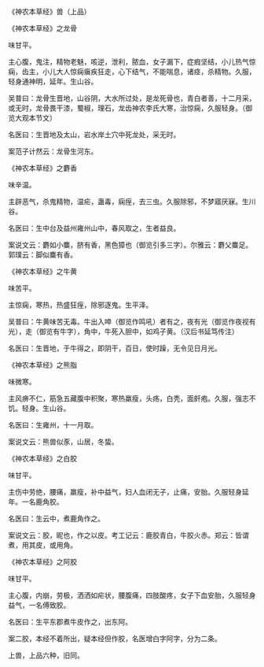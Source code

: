 《神农本草经》兽（上品）

《神农本草经》之龙骨

味甘平。

主心腹，鬼注，精物老魅，咳逆，泄利，脓血，女子漏下，症瘕坚结，小儿热气惊痫，齿主，小儿大人惊痫瘨疾狂走，心下结气，不能喘息，诸痉，杀精物。久服，轻身通神明，延年。生山谷。

吴普曰：龙骨生晋地，山谷阴，大水所过处，是龙死骨也，青白者善，十二月采，或无时，龙骨畏干漆，蜀椒，理石，龙齿神农李氏大寒，治惊痫，久服轻身。（御览大观本节文）

名医曰：生晋地及太山，岩水岸土穴中死龙处，采无时。

案范子计然云：龙骨生河东。

《神农本草经》之麝香

味辛温。

主辟恶气，杀鬼精物，温疟，蛊毒，痫痓，去三虫。久服除邪，不梦寤厌寐。生川谷。

名医曰：生中台及益州雍州山中，春风取之，生者益良。

案说文云：麝如小麋，脐有香，黑色獐也（御览引多三字）。尔雅云：麝父麋足。郭璞云：脚似麋有香。

《神农本草经》之牛黄

味苦平。

主惊痫，寒热，热盛狂痓，除邪逐鬼。生平泽。

吴普曰：牛黄味苦无毒。牛出入呻（御览作鸣吼）者有之，夜有光（御览作夜视有光），走（御览有牛字），角中，牛死入胆中，如鸡子黄。（汉后书延笃传注）

名医曰：生晋地，于牛得之，即阴干，百日，使时躁，无令见日月光。

《神农本草经》之熊脂

味微寒。

主风痹不仁，筋急五藏腹中积聚，寒热羸瘦，头疡，白秃，面皯疱。久服，强志不饥。轻身。生山谷。

名医曰：生雍州，十一月取。

案说文云：熊兽似豕，山居，冬蛰。

《神农本草经》之白胶

味甘平。

主伤中劳绝，腰痛，羸瘦，补中益气，妇人血闭无子，止痛，安胎。久服轻身延年。一名鹿角胶。

名医曰：生云中，煮鹿角作之。

案说文云：胶，昵也，作之以皮。考工记云：鹿胶青白，牛胶火赤。郑云：皆谓煮，用其皮，或用角。

《神农本草经》之阿胶

味甘平。

主心腹，内崩，劳极，洒洒如疟状，腰腹痛，四肢酸疼，女子下血安胎，久服轻身益气，一名傅致胶。

名医曰：生平东郡煮牛皮作之，出东阿。

案二胶，本经不着所出，疑本经但作胶，名医增白字阿字，分为二条。

上兽，上品六种，旧同。

